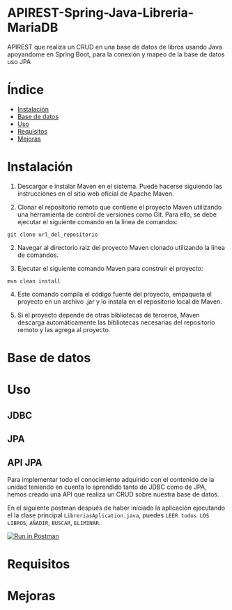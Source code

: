 # APIREST-Spring-Java-Libreria-MariaDB


APIREST que realiza un CRUD en una base de datos de libros usando Java apoyandome en Spring Boot, para la conexión y mapeo de la base de datos uso JPA 


# Índice

- [Instalación](#instalación)
- [Base de datos](#base-de-datos)
- [Uso](#uso)
- [Requisitos](#requisitos)
- [Mejoras](#mejoras)

# Instalación

1. Descargar e instalar Maven en el sistema. Puede hacerse siguiendo las instrucciones en el sitio web oficial de Apache Maven.

2. Clonar el repositorio remoto que contiene el proyecto Maven utilizando una herramienta de control de versiones como Git. Para ello, se debe ejecutar el siguiente comando en la línea de comandos:
```
git clone url_del_repositorio
```
2. Navegar al directorio raíz del proyecto Maven clonado utilizando la línea de comandos.

3. Ejecutar el siguiente comando Maven para construir el proyecto:
```
mvn clean install
```
4. Este comando compila el código fuente del proyecto, empaqueta el proyecto en un archivo .jar y lo instala en el repositorio local de Maven.

5. Si el proyecto depende de otras bibliotecas de terceros, Maven descarga automáticamente las bibliotecas necesarias del repositorio remoto y las agrega al proyecto.

# Base de datos

# Uso

## JDBC

## JPA

## API JPA

Para implementar todo el conocimiento adquirido con el contenido de la unidad teniendo en cuenta lo aprendido tanto de JDBC como de JPA, hemos creado una API que realiza un CRUD sobre nuestra base de datos.

En el siguiente postman después de haber iniciado la aplicación ejecutando el la clase principal `LibreriasAplication.java`, puedes `LEER todos LOS LIBROS`, `AÑADIR`, `BUSCAR`, `ELIMINAR`.


[![Run in Postman](https://run.pstmn.io/button.svg)](https://god.gw.postman.com/run-collection/24367189-304016c1-1de3-468d-b641-a6a15a347e51?action=collection%2Ffork&collection-url=entityId%3D24367189-304016c1-1de3-468d-b641-a6a15a347e51%26entityType%3Dcollection%26workspaceId%3D6054a904-5fac-4f5b-937f-3c38ba681f2c)

# Requisitos

# Mejoras

